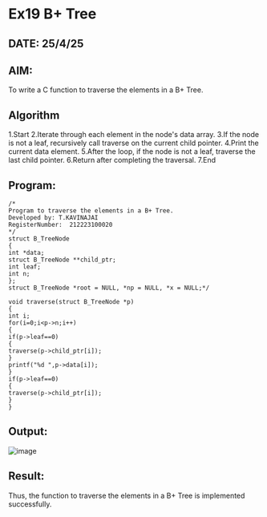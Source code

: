 # Ex19 B+ Tree
## DATE: 25/4/25
## AIM:
To write a C function to traverse the elements in a B+ Tree.

## Algorithm
1.Start
2.Iterate through each element in the node's data array.
3.If the node is not a leaf, recursively call traverse on the current child pointer.
4.Print the current data element.
5.After the loop, if the node is not a leaf, traverse the last child pointer.
6.Return after completing the traversal.
7.End

## Program:
```
/*
Program to traverse the elements in a B+ Tree.
Developed by: T.KAVINAJAI
RegisterNumber:  212223100020
*/
struct B_TreeNode 
{ 
int *data; 
struct B_TreeNode **child_ptr; 
int leaf; 
int n; 
}; 
struct B_TreeNode *root = NULL, *np = NULL, *x = NULL;*/ 
 
void traverse(struct B_TreeNode *p) 
{ 
int i; 
for(i=0;i<p->n;i++) 
{ 
if(p->leaf==0) 
{ 
traverse(p->child_ptr[i]); 
} 
printf("%d ",p->data[i]); 
} 
if(p->leaf==0) 
{ 
traverse(p->child_ptr[i]); 
} 
}
```
## Output:

![image](https://github.com/user-attachments/assets/4fe616d0-8655-4a83-9b93-6baf6ac288c3)


## Result:
Thus, the function to traverse the elements in a B+ Tree is implemented successfully.
